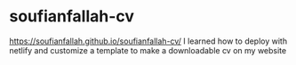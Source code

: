 # soufianfallah-cv
https://soufianfallah.github.io/soufianfallah-cv/
I learned how to deploy with netlify and customize a template to make a downloadable cv  on my website

